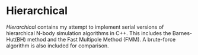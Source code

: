 # Hierarchical

_Hierarchical_ contains my attempt to implement serial versions of hierarchical
N-body simulation algorithms in C++. This includes the Barnes-Hut(BH) method and
the Fast Multipole Method (FMM). A brute-force algorithm is also included for
comparison.

